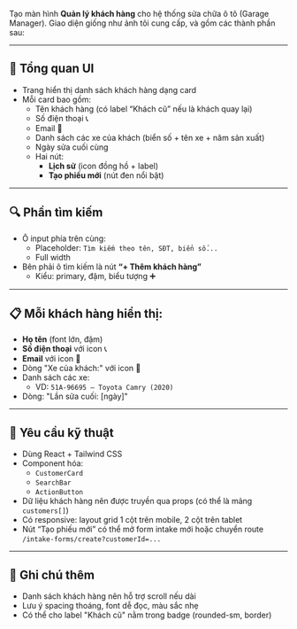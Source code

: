 Tạo màn hình **Quản lý khách hàng** cho hệ thống sửa chữa ô tô (Garage Manager). Giao diện giống như ảnh tôi cung cấp, và gồm các thành phần sau:

---

## 🧭 Tổng quan UI

- Trang hiển thị danh sách khách hàng dạng card
- Mỗi card bao gồm:
  - Tên khách hàng (có label “Khách cũ” nếu là khách quay lại)
  - Số điện thoại 📞
  - Email 📧
  - Danh sách các xe của khách (biển số + tên xe + năm sản xuất)
  - Ngày sửa cuối cùng
  - Hai nút:
    - **Lịch sử** (icon đồng hồ + label)
    - **Tạo phiếu mới** (nút đen nổi bật)

---

## 🔍 Phần tìm kiếm
- Ô input phía trên cùng:
  - Placeholder: `Tìm kiếm theo tên, SĐT, biển số...`
  - Full width
- Bên phải ô tìm kiếm là nút **“+ Thêm khách hàng”**
  - Kiểu: primary, đậm, biểu tượng ➕

---

## 📋 Mỗi khách hàng hiển thị:
- **Họ tên** (font lớn, đậm)
- **Số điện thoại** với icon 📞
- **Email** với icon 📧
- Dòng "Xe của khách:" với icon 🚗
- Danh sách các xe:
  - VD: `51A-96695 – Toyota Camry (2020)`
- Dòng: "Lần sửa cuối: [ngày]"

---

## 🧩 Yêu cầu kỹ thuật
- Dùng React + Tailwind CSS
- Component hóa:
  - `CustomerCard`
  - `SearchBar`
  - `ActionButton`
- Dữ liệu khách hàng nên được truyền qua props (có thể là mảng `customers[]`)
- Có responsive: layout grid 1 cột trên mobile, 2 cột trên tablet
- Nút “Tạo phiếu mới” có thể mở form intake mới hoặc chuyển route `/intake-forms/create?customerId=...`

---

## 🧠 Ghi chú thêm
- Danh sách khách hàng nên hỗ trợ scroll nếu dài
- Lưu ý spacing thoáng, font dễ đọc, màu sắc nhẹ
- Có thể cho label "Khách cũ" nằm trong badge (rounded-sm, border)

